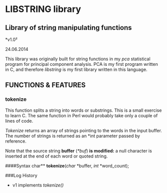 LIBSTRING library
=================
Library of string manipulating functions
---------------------------------------------

*v1.0²

24.06.2014    

This library was originally built for string functions in my _pca_ statistical
program for principal component analysis. PCA is my first program written in C,
and therefore _libstring_ is my first library written in this language.

FUNCTIONS & FEATURES
--------------------

### tokenize
This function splits a string into words or substrings.
This is a small exercise to learn C. The same function in Perl would probably
take only a couple of lines of code. 



_Tokenize_ returns an array of strings pointing to the words in the input buffer. The number of strings
is returned as an \*int parameter passed by reference.

Note that the source string __buffer__ (_\*buf_) __is modified:__ a null character is inserted at the end of each word or quoted string.

####Syntax
char\*\*	__tokenize__(_char_ \*buffer, _int_ \*word_count);

###Log History

* v1	implements _tokenize()_

